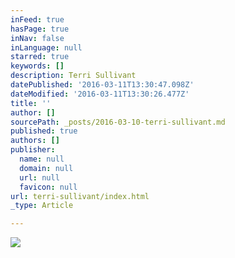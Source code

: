 ```yaml
---
inFeed: true
hasPage: true
inNav: false
inLanguage: null
starred: true
keywords: []
description: Terri Sullivant
datePublished: '2016-03-11T13:30:47.098Z'
dateModified: '2016-03-11T13:30:26.477Z'
title: ''
author: []
sourcePath: _posts/2016-03-10-terri-sullivant.md
published: true
authors: []
publisher:
  name: null
  domain: null
  url: null
  favicon: null
url: terri-sullivant/index.html
_type: Article

---
```

![](https://the-grid-user-content.s3-us-west-2.amazonaws.com/6d1b6916-ee40-443a-8545-d8c8a5d2cfec.jpg)